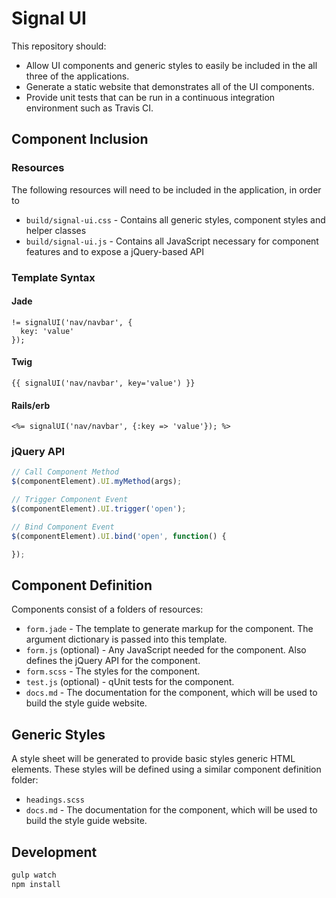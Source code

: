 Signal UI
=========

This repository should:

- Allow UI components and generic styles to easily be included in the all three of the applications.
- Generate a static website that demonstrates all of the UI components.
- Provide unit tests that can be run in a continuous integration environment such as Travis CI.

Component Inclusion
-------------------

### Resources

The following resources will need to be included in the application, in order to

- `build/signal-ui.css` - Contains all generic styles, component styles and helper classes
- `build/signal-ui.js` - Contains all JavaScript necessary for component features and to expose a jQuery-based API

### Template Syntax

#### Jade

```Jade
!= signalUI('nav/navbar', {
  key: 'value'
});
```

#### Twig

```Twig
{{ signalUI('nav/navbar', key='value') }}
```

#### Rails/erb

```erb
<%= signalUI('nav/navbar', {:key => 'value'}); %>
```

### jQuery API

```javascript
// Call Component Method
$(componentElement).UI.myMethod(args);

// Trigger Component Event
$(componentElement).UI.trigger('open');

// Bind Component Event
$(componentElement).UI.bind('open', function() {

});
```

Component Definition
--------------------

Components consist of a folders of resources:

- `form.jade`  - The template to generate markup for the component. The argument dictionary is passed into this template.
- `form.js` (optional) - Any JavaScript needed for the component. Also defines the jQuery API for the component.
- `form.scss` - The styles for the component.
- `test.js` (optional) - qUnit tests for the component.
- `docs.md` - The documentation for the component, which will be used to build the style guide website.

Generic Styles
--------------

A style sheet will be generated to provide basic styles generic HTML elements.  These styles will be defined using a similar component definition folder:

- `headings.scss`
- `docs.md` - The documentation for the component, which will be used to build the style guide website.

Development
-----------

```bash
gulp watch
npm install
```
